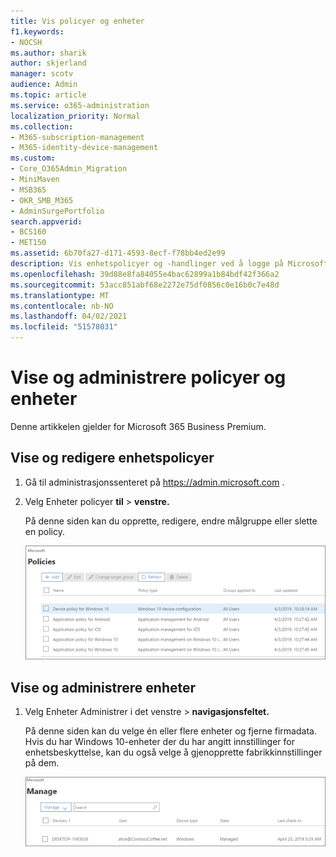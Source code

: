 ```yaml
---
title: Vis policyer og enheter
f1.keywords:
- NOCSH
ms.author: sharik
author: skjerland
manager: scotv
audience: Admin
ms.topic: article
ms.service: o365-administration
localization_priority: Normal
ms.collection:
- M365-subscription-management
- M365-identity-device-management
ms.custom:
- Core_O365Admin_Migration
- MiniMaven
- MSB365
- OKR_SMB_M365
- AdminSurgePortfolio
search.appverid:
- BCS160
- MET150
ms.assetid: 6b70fa27-d171-4593-8ecf-f78bb4ed2e99
description: Vis enhetspolicyer og -handlinger ved å logge på Microsoft 365 for bedrifter med global administratorlegitimasjon.
ms.openlocfilehash: 39d88e8fa84055e4bac62899a1b84bdf42f366a2
ms.sourcegitcommit: 53acc851abf68e2272e75df0856c0e16b0c7e48d
ms.translationtype: MT
ms.contentlocale: nb-NO
ms.lasthandoff: 04/02/2021
ms.locfileid: "51578031"
---
```

# <a name="view-and-manage-policies-and-devices"></a>Vise og administrere policyer og enheter

Denne artikkelen gjelder for Microsoft 365 Business Premium.

## <a name="view-and-edit-device-policies"></a>Vise og redigere enhetspolicyer

1.  Gå til administrasjonssenteret på <a href="https://go.microsoft.com/fwlink/p/?linkid=837890" target="_blank">https://admin.microsoft.com</a> .
2. Velg Enheter policyer **til** \> **venstre.**

    På denne siden kan du opprette, redigere, endre målgruppe eller slette en policy.

    ![Screenshot of the Policies page](../media/devicepolicies.png)
  
## <a name="view-and-manage-devices"></a>Vise og administrere enheter

1. Velg Enheter Administrer  i det venstre \> **navigasjonsfeltet.** 
    
    På denne siden kan du velge én eller flere enheter og fjerne firmadata. Hvis du har Windows 10-enheter der du har angitt innstillinger for enhetsbeskyttelse, kan du også velge å gjenopprette fabrikkinnstillinger på dem.
  
   ![Siden Behandle enheter](../media/devicesmanage.png)

